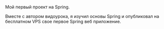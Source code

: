Мой первый проект на Spring. 

Вместе с автором видоурока, я изучил основы Spring и опубликовал на бесплатном VPS свое первое Spring веб приложение.
